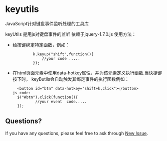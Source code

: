 keyutils
========

JavaScript针对键盘事件监听处理的工具库

 keyUtils 是用js对键盘事件的监听
  依赖于jquery-1.7.0.js
  使用方法：
*  给按键绑定特定函数，例如：
 
 				k.keyup("shift",function(){
 					//your code .....
 				});
 
*   在html页面元素中使用data-hotkey属性，并为该元素定义执行函数.当快捷键按下时，
  keyButils会自动触发其绑定事件的执行函数例如：

 		  <button id="btn" data-hotkey="shift+k,click"></button>
 		js code:
 		  $("#btn").click(function(){
 		          //your event  code.....
 		  });

## Questions?

If you have any questions, please feel free to ask through [New Issue](https://github.com/Ryan724/keyutils/issues/new).
